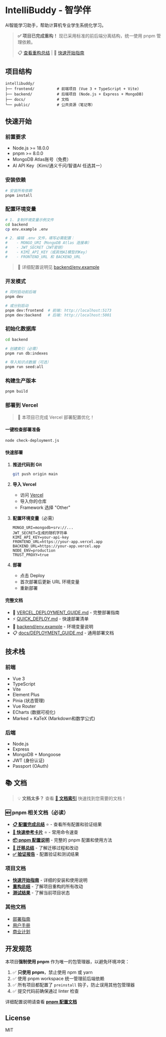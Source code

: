 # IntelliBuddy - 智学伴

AI智能学习助手，帮助计算机专业学生系统化学习。

> **✅ 项目已完成重构！** 现已采用标准的前后端分离结构，统一使用 pnpm 管理依赖。
> 
> 📋 [查看重构总结](./REFACTOR_SUMMARY.md) | 🚀 [快速开始指南](./QUICK_START.md)

## 项目结构

```
intellibuddy/
├── frontend/          # 前端项目 (Vue 3 + TypeScript + Vite)
├── backend/           # 后端项目 (Node.js + Express + MongoDB)
├── docs/              # 文档
└── public/            # 公共资源（笔记等）
```

## 快速开始

### 前置要求

- Node.js >= 18.0.0
- pnpm >= 8.0.0
- MongoDB Atlas账号（免费）
- AI API Key（Kimi/通义千问/智谱AI 任选其一）

### 安装依赖

```bash
# 安装所有依赖
pnpm install
```

### 配置环境变量

```bash
# 1. 复制环境变量示例文件
cd backend
cp env.example .env

# 2. 编辑 .env 文件，填写必需配置：
#    - MONGO_URI（MongoDB Atlas 连接串）
#    - JWT_SECRET（JWT密钥）
#    - KIMI_API_KEY（或其他AI模型的Key）
#    - FRONTEND_URL 和 BACKEND_URL
```

> 📖 详细配置说明见 [backend/env.example](backend/env.example)

### 开发模式

```bash
# 同时启动前后端
pnpm dev

# 或分别启动
pnpm dev:frontend  # 前端: http://localhost:5173
pnpm dev:backend   # 后端: http://localhost:5001
```

### 初始化数据库

```bash
cd backend

# 创建索引（必需）
pnpm run db:indexes

# 导入知识点数据（可选）
pnpm run seed:all
```

### 构建生产版本

```bash
pnpm build
```

### 部署到 Vercel

> 🚀 本项目已完成 Vercel 部署配置优化！

#### 一键检查部署准备

```bash
node check-deployment.js
```

#### 快速部署

1. **推送代码到 Git**
   ```bash
   git push origin main
   ```

2. **导入 Vercel**
   - 访问 [Vercel](https://vercel.com)
   - 导入你的仓库
   - Framework 选择 "Other"

3. **配置环境变量**（必需）
   ```env
   MONGO_URI=mongodb+srv://...
   JWT_SECRET=生成的随机字符串
   KIMI_API_KEY=your-api-key
   FRONTEND_URL=https://your-app.vercel.app
   BACKEND_URL=https://your-app.vercel.app
   NODE_ENV=production
   TRUST_PROXY=true
   ```

4. **部署**
   - 点击 Deploy
   - 首次部署后更新 URL 环境变量
   - 重新部署

#### 完整文档

- 📖 [VERCEL_DEPLOYMENT_GUIDE.md](./VERCEL_DEPLOYMENT_GUIDE.md) - 完整部署指南
- ⚡ [QUICK_DEPLOY.md](./QUICK_DEPLOY.md) - 快速部署清单
- 🔧 [backend/env.example](./backend/env.example) - 环境变量说明
- 📋 [docs/DEPLOYMENT_GUIDE.md](./docs/DEPLOYMENT_GUIDE.md) - 通用部署文档

## 技术栈

### 前端
- Vue 3
- TypeScript
- Vite
- Element Plus
- Pinia (状态管理)
- Vue Router
- ECharts (数据可视化)
- Marked + KaTeX (Markdown和数学公式)

### 后端
- Node.js
- Express
- MongoDB + Mongoose
- JWT (身份认证)
- Passport (OAuth)

## 📚 文档

> 💡 **文档太多？** 查看 **[📖 文档索引](./DOCUMENTATION_INDEX.md)** 快速找到您需要的文档！

### 🆕 pnpm 相关文档（必读）
- **[📋 配置完成总结](./FINAL_SUMMARY.md)** ⭐ - 查看所有配置和验证结果
- **[🚀 快速参考卡片](./PNPM_QUICK_REFERENCE.md)** ⭐ - 常用命令速查
- **[📦 pnpm 配置说明](./PNPM_CONFIG.md)** - 完整的 pnpm 配置和使用方法
- **[📝 迁移总结](./PNPM_MIGRATION_SUMMARY.md)** - 了解迁移过程和改动
- **[✅ 验证报告](./VERIFICATION_REPORT.md)** - 配置验证和测试结果

### 项目文档
- **[快速开始指南](./QUICK_START.md)** - 详细的安装和使用说明
- **[重构总结](./REFACTOR_SUMMARY.md)** - 了解项目重构的所有改动
- **[测试结果](./TEST_RESULTS.md)** - 了解当前项目状态

### 其他文档
- [部署指南](./docs/DEPLOYMENT_GUIDE.md)
- [用户手册](./docs/USER_MANUAL.md)
- [商业计划](./docs/BUSINESS_PLAN.md)

## 开发规范

本项目**强制使用 pnpm** 作为唯一的包管理器，以避免环境冲突：

1. ✅ **只使用 pnpm**，禁止使用 npm 或 yarn
2. ✅ 使用 pnpm workspace 统一管理前后端依赖
3. ✅ 所有项目都配置了 `preinstall` 钩子，防止误用其他包管理器
4. ✅ 提交代码前确保通过 linter 检查

详细配置说明请查看 **[pnpm 配置文档](./PNPM_CONFIG.md)**

## License

MIT
